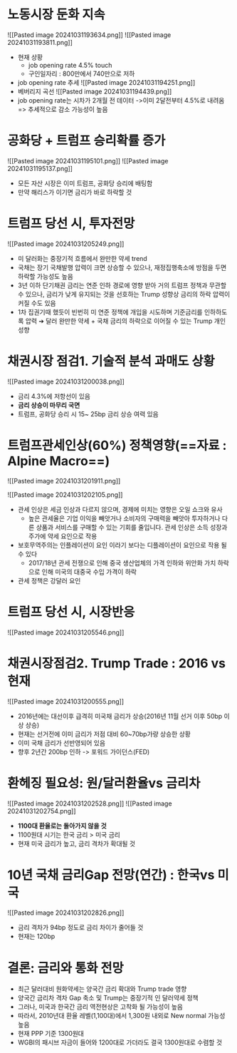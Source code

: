 # 노동시장 둔화 지속
![[Pasted image 20241031193634.png]]
![[Pasted image 20241031193811.png]]
- 현재 상황
	-  job opening rate 4.5% touch
	- 구인일자리 : 800만에서 740만으로 저하
- job opening rate 추세
![[Pasted image 20241031194251.png]]
- 베버리지 곡선
![[Pasted image 20241031194439.png]]
- job opening rate는 시차가 2개월 전 데이터 ->이미 2달전부터 4.5%로 내려옴 => 추세적으로 감소 가능성이 높음

# 공화당 + 트럼프 승리확률 증가
![[Pasted image 20241031195101.png]]
![[Pasted image 20241031195137.png]]
- 모든 자산 시장은 이미 트럼프, 공화당 승리에 배팅함
- 만약 해리스가 이기면 금리가 바로 하락할 것

# 트럼프 당선 시, 투자전망
![[Pasted image 20241031205249.png]]
- 미 달러화는 중장기적 흐름에서 완만한 약세 trend
- 국채는 장기 국채발행 압력이 크면 상승할 수 있으나, 재정집행축소에 방점을 두면 하락할 가능성도 높음
- 3년 이하 단기채권 금리는 연준 인하 경로에 영향 받아 거의 트럼프 정책과 무관할 수 있으나, 금리가 낮게 유지되는 것을 선호하는 Trump 성향상 금리의 하락 압력이 커질 수도 있음
- 1차 집권기때 했듯이 빈번히 미 연준 정책에 개입을 시도하며 기준금리를 인하하도록 압력 ➔ 달러 완만한 약세 + 국채 금리의 하락으로 이어질 수 있는 Trump 개인 성향

# 채권시장 점검1. 기술적 분석 과매도 상황
![[Pasted image 20241031200038.png]]
- 금리 4.3%에 저항선이 있음
- **금리 상승이 마무리 국면**
- 트럼프, 공화당 승리 시 15~ 25bp 금리 상승 여력 있음

# 트럼프관세인상(60%) 정책영향(==자료 : Alpine Macro==)
![[Pasted image 20241031201911.png]]

![[Pasted image 20241031202105.png]]
 
 - 관세 인상은 세금 인상과 다르지 않으며, 경제에 미치는 영향은 오일 쇼크와 유사
	- 높은 관세율은 기업 이익을 빼앗거나 소비자의 구매력을 빼앗아 투자하거나 다른 상품과 서비스를 구매할 수 있는 기회를 줄입니다. 관세 인상은 소득 성장과 주가에 약세 요인으로 작용
- 보호무역주의는 인플레이션이 요인 이라기 보다는 디플레이션이 요인으로 작용 될 수 있다
	-  2017/18년 관세 전쟁으로 인해 중국 생산업체의 가격 인하와 위안화 가치 하락으로 인해 미국의 대중국 수입 가격이 하락
- 관세 정책은 강달러 요인

# 트럼프 당선 시, 시장반응
![[Pasted image 20241031205546.png]]

# 채권시장점검2. Trump Trade : 2016 vs 현재
![[Pasted image 20241031200555.png]]
 - 2016년에는 대선이후 급격히 미국채 금리가 상승(2016년 11월 선거 이후 50bp 이상 상승)
- 현재는 선거전에 이미 금리가 저점 대비 60~70bp가량 상승한 상황
- 이미 국채 금리가 선반영되어 있음
- 향후 2년간 200bp 인하 -> 포워드 가이던스(FED)

# 환헤징 필요성: 원/달러환율vs 금리차
![[Pasted image 20241031202528.png]]
![[Pasted image 20241031202754.png]]
- **1100대 환율로는 돌아가지 않을 것**
- 1100원대 시기는 한국 금리 > 미국 금리
- 현재 미국 금리가 높고, 금리 격차가 확대될 것

# 10년 국채 금리Gap 전망(연간) : 한국vs 미국
![[Pasted image 20241031202826.png]]

- 금리 격차가 94bp 정도로 금리 차이가 줄어들 것
- 현재는 120bp

# 결론: 금리와 통화 전망
-  최근 달러대비 원화약세는 양국간 금리 확대와 Trump trade 영향  
-  양국간 금리차 격차 Gap 축소 및 Trump는 중장기적 인 달러약세 정책
-  그러나, 미국과 한국간 금리 역전현상은 고착화 될 가능성이 높음
- 따라서, 2010년대 환율 레벨(1,100대)에서 1,300원 내외로 New normal 가능성 높음
- 현재 PPP 기준 1300원대 
- WGBI의 패시브 자금이 들어와 1200대로 가더라도 결국 1300원대로 수렴할 것
